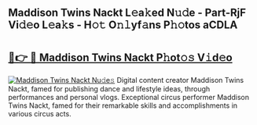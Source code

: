 ## Maddison Twins Nackt L𝚎a𝚔ed N𝚞𝚍e - Part-RjF Vi𝚍𝚎o L𝚎a𝚔s - H𝚘𝚝 O𝚗𝚕yf𝚊ns P𝚑𝚘tos aCDLA

# <h2><a href="http://kf0e5i.oniu.top/?m=Maddison+Twins+Nackt">🔗👉 🔴 Maddison Twins Nackt P𝚑ot𝚘𝚜 V𝚒d𝚎o</a></h2>

[![Maddison Twins Nackt Nu𝚍e𝚜](https://i.imgur.com/0qMVB7G.gif)](http://kf0e5i.oniu.top/?m=Maddison+Twins+Nackt)
Digital content creator Maddison Twins Nackt, famed for publishing dance and lifestyle ideas, through performances and personal vlogs. Exceptional circus performer Maddison Twins Nackt, famed for their remarkable skills and accomplishments in various circus acts.  
